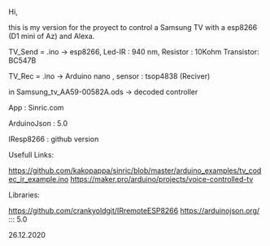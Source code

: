Hi, 

this is my version for the proyect to control a Samsung TV with a esp8266 (D1 mini of Az) and Alexa.

TV_Send = .ino -> esp8266, Led-IR : 940 nm, Resistor : 10Kohm Transistor: BC547B

TV_Rec = .ino -> Arduino nano , sensor : tsop4838 (Reciver)

in Samsung_tv_AA59-00582A.ods -> decoded controller


App : Sinric.com

ArduinoJson : 5.0

IResp8266 : github version

Usefull Links:

https://github.com/kakopappa/sinric/blob/master/arduino_examples/tv_codec_ir_example.ino
https://maker.pro/arduino/projects/voice-controlled-tv

Libraries: 

https://github.com/crankyoldgit/IRremoteESP8266
https://arduinojson.org/ ::: 5.0



26.12.2020


